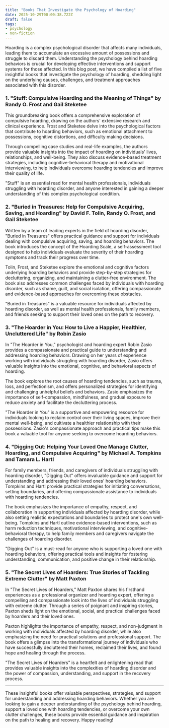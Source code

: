 ```yaml
---
title: "Books That Investigate the Psychology of Hoarding"
date: 2025-10-29T00:00:38.722Z
draft: false
tags: 
- psychology
- non-fiction
---
```


Hoarding is a complex psychological disorder that affects many individuals, leading them to accumulate an excessive amount of possessions and struggle to discard them. Understanding the psychology behind hoarding behaviors is crucial for developing effective interventions and support systems for those affected. In this blog post, we have compiled a list of five insightful books that investigate the psychology of hoarding, shedding light on the underlying causes, challenges, and treatment approaches associated with this disorder.

### 1. "Stuff: Compulsive Hoarding and the Meaning of Things" by Randy O. Frost and Gail Steketee

This groundbreaking book offers a comprehensive exploration of compulsive hoarding, drawing on the authors' extensive research and clinical experience. Frost and Steketee delve into the psychological factors that contribute to hoarding behaviors, such as emotional attachment to possessions, cognitive distortions, and difficulty making decisions.

Through compelling case studies and real-life examples, the authors provide valuable insights into the impact of hoarding on individuals' lives, relationships, and well-being. They also discuss evidence-based treatment strategies, including cognitive-behavioral therapy and motivational interviewing, to help individuals overcome hoarding tendencies and improve their quality of life.

"Stuff" is an essential read for mental health professionals, individuals struggling with hoarding disorder, and anyone interested in gaining a deeper understanding of this complex psychological condition.

### 2. "Buried in Treasures: Help for Compulsive Acquiring, Saving, and Hoarding" by David F. Tolin, Randy O. Frost, and Gail Steketee

Written by a team of leading experts in the field of hoarding disorder, "Buried in Treasures" offers practical guidance and support for individuals dealing with compulsive acquiring, saving, and hoarding behaviors. The book introduces the concept of the Hoarding Scale, a self-assessment tool designed to help individuals evaluate the severity of their hoarding symptoms and track their progress over time.

Tolin, Frost, and Steketee explore the emotional and cognitive factors underlying hoarding behaviors and provide step-by-step strategies for decluttering, organizing, and maintaining a clutter-free environment. The book also addresses common challenges faced by individuals with hoarding disorder, such as shame, guilt, and social isolation, offering compassionate and evidence-based approaches for overcoming these obstacles.

"Buried in Treasures" is a valuable resource for individuals affected by hoarding disorder, as well as mental health professionals, family members, and friends seeking to support their loved ones on the path to recovery.

### 3. "The Hoarder in You: How to Live a Happier, Healthier, Uncluttered Life" by Robin Zasio

In "The Hoarder in You," psychologist and hoarding expert Robin Zasio provides a compassionate and practical guide to understanding and addressing hoarding behaviors. Drawing on her years of experience working with individuals struggling with hoarding disorder, Zasio offers valuable insights into the emotional, cognitive, and behavioral aspects of hoarding.

The book explores the root causes of hoarding tendencies, such as trauma, loss, and perfectionism, and offers personalized strategies for identifying and challenging unhelpful beliefs and behaviors. Zasio emphasizes the importance of self-compassion, mindfulness, and gradual exposure to reduce anxiety and facilitate the decluttering process.

"The Hoarder in You" is a supportive and empowering resource for individuals looking to reclaim control over their living spaces, improve their mental well-being, and cultivate a healthier relationship with their possessions. Zasio's compassionate approach and practical tips make this book a valuable tool for anyone seeking to overcome hoarding behaviors.

### 4. "Digging Out: Helping Your Loved One Manage Clutter, Hoarding, and Compulsive Acquiring" by Michael A. Tompkins and Tamara L. Hartl

For family members, friends, and caregivers of individuals struggling with hoarding disorder, "Digging Out" offers invaluable guidance and support for understanding and addressing their loved ones' hoarding behaviors. Tompkins and Hartl provide practical strategies for initiating conversations, setting boundaries, and offering compassionate assistance to individuals with hoarding tendencies.

The book emphasizes the importance of empathy, respect, and collaboration in supporting individuals affected by hoarding disorder, while also setting realistic expectations and boundaries to protect one's own well-being. Tompkins and Hartl outline evidence-based interventions, such as harm reduction techniques, motivational interviewing, and cognitive-behavioral therapy, to help family members and caregivers navigate the challenges of hoarding disorder.

"Digging Out" is a must-read for anyone who is supporting a loved one with hoarding behaviors, offering practical tools and insights for fostering understanding, communication, and positive change in their relationship.

### 5. "The Secret Lives of Hoarders: True Stories of Tackling Extreme Clutter" by Matt Paxton

In "The Secret Lives of Hoarders," Matt Paxton shares his firsthand experiences as a professional organizer and hoarding expert, offering a compelling and compassionate look into the lives of individuals struggling with extreme clutter. Through a series of poignant and inspiring stories, Paxton sheds light on the emotional, social, and practical challenges faced by hoarders and their loved ones.

Paxton highlights the importance of empathy, respect, and non-judgment in working with individuals affected by hoarding disorder, while also emphasizing the need for practical solutions and professional support. The book offers a glimpse into the transformational journey of individuals who have successfully decluttered their homes, reclaimed their lives, and found hope and healing through the process.

"The Secret Lives of Hoarders" is a heartfelt and enlightening read that provides valuable insights into the complexities of hoarding disorder and the power of compassion, understanding, and support in the recovery process.

---

These insightful books offer valuable perspectives, strategies, and support for understanding and addressing hoarding behaviors. Whether you are looking to gain a deeper understanding of the psychology behind hoarding, support a loved one with hoarding tendencies, or overcome your own clutter challenges, these books provide essential guidance and inspiration on the path to healing and recovery. Happy reading!